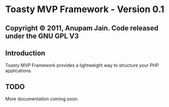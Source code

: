 Toasty MVP Framework - Version 0.1
==================================
Copyright &copy; 2011, Anupam Jain. Code released under the GNU GPL V3
----------------------------------------------------------------------

Introduction
------------
Toasty MVP Framework provides a lightweight way to structure your PHP applications.

TODO
----
More documentation coming soon.
